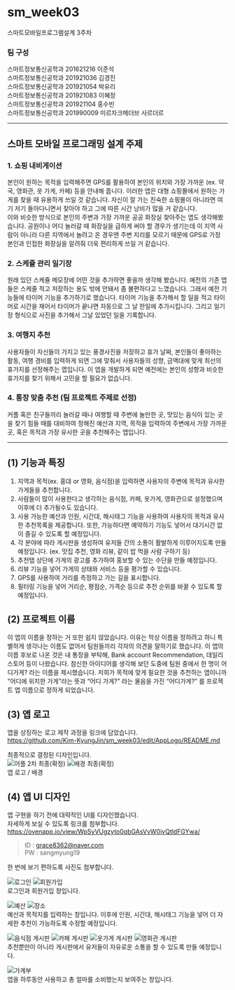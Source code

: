 # sm_week03
스마트모바일프로그램설계 3주차   

### 팀 구성   
스마트정보통신공학과 201621216 이준석   
스마트정보통신공학과 201921036 김경진   
스마트정보통신공학과 201921054 박유리   
스마트정보통신공학과 201921083 이혜정   
스마트정보통신공학과 201921104 홍수빈    
스마트정보통신공학과 201990009 미르자크메더브 사르더르    
   ***   

## 스마트 모바일 프로그래밍 설계 주제 


### 1. 쇼핑 내비게이션

본인이 원하는 목적을 입력해주면 GPS를 활용하여 본인의 위치와 가장 가까운 (ex. 약국, 영화관, 옷 가게, 카페) 등을 안내해 줍니다. 이러한 앱은 대형 쇼핑몰에서 원하는 가게를 찾을 때 유용하게 쓰일 것 같습니다. 자신이 잘 가는 친숙한 쇼핑몰이 아니라면 여기 저기 돌아다니면서 찾아야 하고 그에 따른 시간 낭비가 많을 거 같습니다.  
이와 비슷한 방식으로 본인의 주변과 가장 가까운 공공 화장실 찾아주는 앱도 생각해봤습니다. 공원이나 어디 놀러갈 때 화장실을 급하게 써야 할 경우가 생기는데 이 지역 사람이 아니라 다른 지역에서 놀려고 온 경우엔 주변 지리를 모르기 때문에 GPS로 가장 본인과 인접한 화장실을 알려줘 더욱 편리하게 쓰일 거 같습니다. 


### 2. 스케쥴 관리 일기장

원래 있던 스케쥴 메모장에 어떤 것을 추가하면 좋을까 생각해 봤습니다. 예전의 기존 앱들은 스케줄 적고 저장하는 용도 밖에 안돼서 좀 불편하다고 느꼈습니다. 그래서 예전 기능들에 타이머 기능을 추가하기로 했습니다. 타이머 기능을 추가해서 할 일을 적고 타이머로 시간을 재어서 타이머가 끝나면 자동으로 그 날 한일에 추가시킵니다. 그리고 일기장 형식으로 사진을 추가해서 그날 있었던 일을 기록합니다. 


### 3. 여행지 추천
 
사용자들이 자신들이 가지고 있는 풍경사진을 저장하고 휴가 날짜, 본인들이 좋아하는 활동, 여행 경비를 입력하게 되면 그에 맞춰서 사용자들의 성향, 금액대에 맞게 최선의 휴가지를 선정해주는 앱입니다. 이 앱을 개발하게 되면 예전에는 본인의 성향과 비슷한 휴가지를 찾기 위해서 고민을 할 필요가 없습니다. 


### 4. 통장 맞춤 추천 (팀 프로젝트 주제로 선정) 

커플 혹은 친구들끼리 놀러갈 때나 여행할 때 주변에 놀만한 곳, 맛있는 음식이 있는 곳을 찾기 힘들 때를 대비하여 정해진 예산과 지역, 목적을 입력하여 주변에서 가장 가까운 곳, 혹은 목적과 가장 유사한 곳을 추천해주는 앱입니다.   

***   

## (1) 기능과 특징 

1. 지역과 목적(ex. 홍대 or 영화, 음식점)을 입력하면 사용자의 주변에 목적과 유사한 가게들을 추천합니다.
2. 사람들이 많이 사용한다고 생각하는 음식점, 카페, 옷가게, 영화관으로 설정했으며 이후에 더 추가될수도 있습니다.
3. 사용 가능한 예산과 인원, 시간대, 해시태그 기능을 사용하여 사용자의 목적과 유사한 추천목록을 제공합니다. 또한, 가능하다면 예약하기 기능도 넣어서 대기시간 없이 즐길 수 있도록 할 예정입니다.
4. 각 분야에 따라 게시판을 생성하여 유저들 간의 소통이 활발하게 이루어지도록 만들 예정입니다. (ex. 맛집 추천, 영화 리뷰, 같이 밥 먹을 사람 구하기 등)
5. 추천탭 상단에 가게의 광고를 추가하여 홍보할 수 있는 수단을 만들 예정입니다. 
6. 리뷰 기능을 넣어 가게의 상태와 서비스 등을 평가할 수 있습니다.
7. GPS를 사용하여 거리를 측정하고 가는 길을 표시합니다.
8. 필터링 기능을 넣어 거리순, 평점순, 가격순 등으로 추천 순위를 바꿀 수 있도록 할 예정입니다.

## (2) 프로젝트 이름 

이 앱의 이름을 정하는 거 또한 쉽지 않았습니다. 이유는 막상 이름을 정하려고 하니 특별하게 생각나는 이름도 없어서 팀원들끼리 각자의 의견을 말하기로 했습니다. 이 앱의 이름 후보로 나온 것은 내 통장을 부탁해, Bank account Recommendation, 데일리 스토어 등이 나왔습니다. 참신한 아이디어를 생각해 보던 도중에 팀원 중에서 한 명이 어디가게? 라는 이름을 제시했습니다. 저희가 목적에 맞게 필요한 것을 추천하는 앱이니까 “어디에 위치한 가게”라는 뜻과 “어디 가게?” 라는 물음을 가진 “어디가게?” 를 프로젝트 앱 이름으로 정하게 되었습니다. 

## (3) 앱 로고   

앱을 상징하는 로고 제작 과정을 링크에 담았습니다.   
https://github.com/Kim-KyungJin/sm_week03/edit/AppLogo/README.md   
   
최종적으로 결정된 디자인입니다.   
![어플 2차 최종(확정)](https://user-images.githubusercontent.com/57963888/111958828-0e081080-8b31-11eb-92ba-2386b7edae8f.png)
![배경 최종(확정)](https://user-images.githubusercontent.com/57963888/111959121-63dcb880-8b31-11eb-85d9-a2c3607e9139.png)   
앱 로고 / 배경   

## (4) 앱 UI 디자인   

앱 구현을 하기 전에 대략적인 UI를 디자인했습니다.   
자세하게 보실 수 있도록 링크를 첨부합니다.   
https://ovenapp.io/view/WpSyVUgzyto0qbGAsVvW0ivQtldFGYwa/   
   
>ID : grace8362@naver.com   
>PW : sangmyung19   

한 번에 보기 편하도록 사진도 첨부합니다.   

![로그인](https://user-images.githubusercontent.com/57963888/111962899-40683c80-8b36-11eb-8bf6-2fa2e1eb03e5.PNG)
![회원가입](https://user-images.githubusercontent.com/57963888/111962912-452cf080-8b36-11eb-821e-fb375b91f286.PNG)   
로그인과 회원가입 창입니다.   

![예산](https://user-images.githubusercontent.com/57963888/111962935-4e1dc200-8b36-11eb-891c-8e84d223b1d6.PNG)
![장소](https://user-images.githubusercontent.com/57963888/111962953-5413a300-8b36-11eb-905d-39cd4170134e.PNG)   
예산과 목적지를 입력하는 창입니다. 이후에 인원, 시간대, 해시태그 기능을 넣어 더 자세한 추천이 가능하도록 수정할 예정입니다.   

![음식점 게시판](https://user-images.githubusercontent.com/57963888/111962920-478f4a80-8b36-11eb-8f62-23f94c638310.PNG)
![카페 게시판](https://user-images.githubusercontent.com/57963888/111962974-5a098400-8b36-11eb-814d-cdfc067a3430.PNG)
![옷가게 게시판](https://user-images.githubusercontent.com/57963888/111962983-5d047480-8b36-11eb-9208-02d6892ac4e7.PNG)
![영화관 게시판](https://user-images.githubusercontent.com/57963888/111962990-5f66ce80-8b36-11eb-90ba-eadab7da3c52.PNG)   
추천뿐만이 아니라 게시판에서 유저들이 자유로운 소통을 할 수 있도록 만들 예정입니다.     

![가계부](https://user-images.githubusercontent.com/57963888/111963010-64c41900-8b36-11eb-9204-9c460ed19dc8.PNG)   
앱을 하루동안 사용하고 총 얼마를 소비했는지 보여주는 창입니다.   


